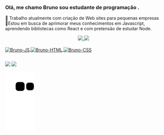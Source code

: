 ### Olá, me chamo Bruno sou estudante de programação .
🔭 Trabalho atualmente com criação de Web sites para pequenas empresas
🌱Estou em busca de aprimorar meus conhecimentos em Javascript, aprendendo bibliotecas como React e com pretensão de estudar Node.

<div align="center">
  <a href="https://github.com/BrunoAmathias">
  <img height="180em" src="https://github-readme-stats.vercel.app/api?username=BrunoAmathias&show_icons=true&theme=dark&include_all_commits=true&count_private=true"/>
  <img height="180em" src="https://github-readme-stats.vercel.app/api/top-langs/?username=BrunoAmathias&layout=compact&langs_count=7&theme=dark"/>
</div>
<div style="display: inline_block"><br>
  <img align="center" alt="Bruno-JS" height="30" width="40" src="https://cdn.jsdelivr.net/gh/devicons/devicon/icons/javascript/javascript-original.svg" />
<img align="center" alt="Bruno-HTML" height="30" width="40" src="https://cdn.jsdelivr.net/gh/devicons/devicon/icons/html5/html5-original.svg" />
<img  align="center" alt="Bruno-CSS" height="30" width="40" src="https://cdn.jsdelivr.net/gh/devicons/devicon/icons/css3/css3-original.svg" />
          
</div>

##
<div>


  <a height="30" href="https://www.instagram.com/bruno_augusto.11/" target="_blank"><img src="https://img.shields.io/badge/Instagram-E4405F?style=for-the-badge&logo=instagram&logoColor=white" target="_blank"></a>
  <a href="https://www.linkedin.com/in/bruno-mathias-28b6551ba/" target="_blank"><img src="https://img.shields.io/badge/LinkedIn-0077B5?style=for-the-badge&logo=linkedin&logoColor=white" target="_blank"></a>
  
  
  ![Snake animation](https://github.com/BrunoAmathias/BrunoAmathias/blob/output/github-contribution-grid-snake.svg)

</div>

